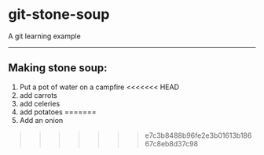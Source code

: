 # git-stone-soup
A git learning example

- - -

## Making stone soup:

1. Put a pot of water on a campfire
<<<<<<< HEAD
2. add carrots
3. add celeries
4. add potatoes
=======
2. Add an onion
>>>>>>> e7c3b8488b96fe2e3b01613b18667c8eb8d37c98
